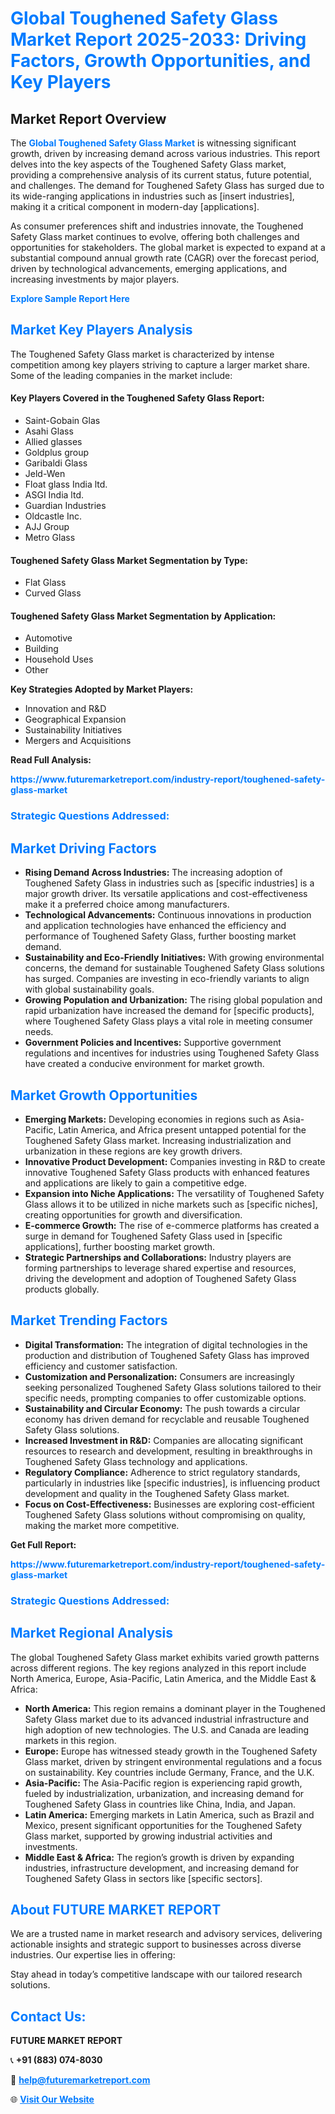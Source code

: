 <h1 style="color: #007BFF;">Global Toughened Safety Glass Market Report 2025-2033: Driving Factors, Growth Opportunities, and Key Players</h1>

<section id="overview">
<h2>Market Report Overview</h2>
<p>The <a href="https://www.futuremarketreport.com/industry-report/toughened-safety-glass-market" style="color: #007BFF; text-decoration: none;"><strong>Global Toughened Safety Glass Market</strong></a> is witnessing significant growth, driven by increasing demand across various industries. This report delves into the key aspects of the Toughened Safety Glass market, providing a comprehensive analysis of its current status, future potential, and challenges. The demand for Toughened Safety Glass has surged due to its wide-ranging applications in industries such as [insert industries], making it a critical component in modern-day [applications].</p>
<p>As consumer preferences shift and industries innovate, the Toughened Safety Glass market continues to evolve, offering both challenges and opportunities for stakeholders. The global market is expected to expand at a substantial compound annual growth rate (CAGR) over the forecast period, driven by technological advancements, emerging applications, and increasing investments by major players.</p>
</section>

<section id="overview">
<p><a href="https://www.futuremarketreport.com/request-sample/reportId=91764" style="color: #007BFF; text-decoration: none;"><strong>Explore Sample Report Here</strong></a></p>
</section>

<section id="key-players">
<h2 style="color: #007BFF;">Market Key Players Analysis</h2>
<p>The Toughened Safety Glass market is characterized by intense competition among key players striving to capture a larger market share. Some of the leading companies in the market include:</p>
<h4>Key Players Covered in the Toughened Safety Glass Report:</h4>
<ul><li>Saint-Gobain Glas</li><li>Asahi Glass</li><li>Allied glasses</li><li>Goldplus group</li><li>Garibaldi Glass</li><li>Jeld-Wen</li><li>Float glass India ltd.</li><li>ASGI India ltd.</li><li>Guardian Industries</li><li>Oldcastle Inc.</li><li>AJJ Group</li><li>Metro Glass</li></ul>
<h4>Toughened Safety Glass Market Segmentation by Type:</h4>
<ul><li>Flat Glass</li><li>Curved Glass</li></ul>

<h4>Toughened Safety Glass Market Segmentation by Application:</h4>
<ul><li>Automotive</li><li>Building</li><li>Household Uses</li><li>Other</li></ul>
<p><strong>Key Strategies Adopted by Market Players:</strong></p>
<ul>
<li>Innovation and R&D</li>
<li>Geographical Expansion</li>
<li>Sustainability Initiatives</li>
<li>Mergers and Acquisitions</li>
</ul>
</section>

<section>
<p><strong>Read Full Analysis: </strong></p><a href="https://www.futuremarketreport.com/industry-report/toughened-safety-glass-market" style="color: #007BFF; text-decoration: none;"><strong>https://www.futuremarketreport.com/industry-report/toughened-safety-glass-market</strong></a>
<h3 style="color: #007BFF;">Strategic Questions Addressed:</h3>
</section>

<section id="driving-factors">
<h2 style="color: #007BFF;">Market Driving Factors</h2>
<ul>
<li><strong>Rising Demand Across Industries:</strong> The increasing adoption of Toughened Safety Glass in industries such as [specific industries] is a major growth driver. Its versatile applications and cost-effectiveness make it a preferred choice among manufacturers.</li>
<li><strong>Technological Advancements:</strong> Continuous innovations in production and application technologies have enhanced the efficiency and performance of Toughened Safety Glass, further boosting market demand.</li>
<li><strong>Sustainability and Eco-Friendly Initiatives:</strong> With growing environmental concerns, the demand for sustainable Toughened Safety Glass solutions has surged. Companies are investing in eco-friendly variants to align with global sustainability goals.</li>
<li><strong>Growing Population and Urbanization:</strong> The rising global population and rapid urbanization have increased the demand for [specific products], where Toughened Safety Glass plays a vital role in meeting consumer needs.</li>
<li><strong>Government Policies and Incentives:</strong> Supportive government regulations and incentives for industries using Toughened Safety Glass have created a conducive environment for market growth.</li>
</ul>
</section>

<section id="growth-opportunities">
<h2 style="color: #007BFF;">Market Growth Opportunities</h2>
<ul>
<li><strong>Emerging Markets:</strong> Developing economies in regions such as Asia-Pacific, Latin America, and Africa present untapped potential for the Toughened Safety Glass market. Increasing industrialization and urbanization in these regions are key growth drivers.</li>
<li><strong>Innovative Product Development:</strong> Companies investing in R&D to create innovative Toughened Safety Glass products with enhanced features and applications are likely to gain a competitive edge.</li>
<li><strong>Expansion into Niche Applications:</strong> The versatility of Toughened Safety Glass allows it to be utilized in niche markets such as [specific niches], creating opportunities for growth and diversification.</li>
<li><strong>E-commerce Growth:</strong> The rise of e-commerce platforms has created a surge in demand for Toughened Safety Glass used in [specific applications], further boosting market growth.</li>
<li><strong>Strategic Partnerships and Collaborations:</strong> Industry players are forming partnerships to leverage shared expertise and resources, driving the development and adoption of Toughened Safety Glass products globally.</li>
</ul>
</section>

<section id="trending-factors">
<h2 style="color: #007BFF;">Market Trending Factors</h2>
<ul>
<li><strong>Digital Transformation:</strong> The integration of digital technologies in the production and distribution of Toughened Safety Glass has improved efficiency and customer satisfaction.</li>
<li><strong>Customization and Personalization:</strong> Consumers are increasingly seeking personalized Toughened Safety Glass solutions tailored to their specific needs, prompting companies to offer customizable options.</li>
<li><strong>Sustainability and Circular Economy:</strong> The push towards a circular economy has driven demand for recyclable and reusable Toughened Safety Glass solutions.</li>
<li><strong>Increased Investment in R&D:</strong> Companies are allocating significant resources to research and development, resulting in breakthroughs in Toughened Safety Glass technology and applications.</li>
<li><strong>Regulatory Compliance:</strong> Adherence to strict regulatory standards, particularly in industries like [specific industries], is influencing product development and quality in the Toughened Safety Glass market.</li>
<li><strong>Focus on Cost-Effectiveness:</strong> Businesses are exploring cost-efficient Toughened Safety Glass solutions without compromising on quality, making the market more competitive.</li>
</ul>
</section>

<section>
<p><strong>Get Full Report: </strong></p><a href="https://www.futuremarketreport.com/industry-report/toughened-safety-glass-market" style="color: #007BFF; text-decoration: none;"><strong>https://www.futuremarketreport.com/industry-report/toughened-safety-glass-market</strong></a>
<h3 style="color: #007BFF;">Strategic Questions Addressed:</h3>
</section>


<section id="regional-analysis">
<h2 style="color: #007BFF;">Market Regional Analysis</h2>
<p>The global Toughened Safety Glass market exhibits varied growth patterns across different regions. The key regions analyzed in this report include North America, Europe, Asia-Pacific, Latin America, and the Middle East & Africa:</p>
<ul>
<li><strong>North America:</strong> This region remains a dominant player in the Toughened Safety Glass market due to its advanced industrial infrastructure and high adoption of new technologies. The U.S. and Canada are leading markets in this region.</li>
<li><strong>Europe:</strong> Europe has witnessed steady growth in the Toughened Safety Glass market, driven by stringent environmental regulations and a focus on sustainability. Key countries include Germany, France, and the U.K.</li>
<li><strong>Asia-Pacific:</strong> The Asia-Pacific region is experiencing rapid growth, fueled by industrialization, urbanization, and increasing demand for Toughened Safety Glass in countries like China, India, and Japan.</li>
<li><strong>Latin America:</strong> Emerging markets in Latin America, such as Brazil and Mexico, present significant opportunities for the Toughened Safety Glass market, supported by growing industrial activities and investments.</li>
<li><strong>Middle East & Africa:</strong> The region’s growth is driven by expanding industries, infrastructure development, and increasing demand for Toughened Safety Glass in sectors like [specific sectors].</li>
</ul>
</section>

<footer>
<h2 style="color: #007BFF;">About FUTURE MARKET REPORT</h2>
<p>We are a trusted name in market research and advisory services, delivering actionable insights and strategic support to businesses across diverse industries. Our expertise lies in offering:</p>

<p>Stay ahead in today’s competitive landscape with our tailored research solutions.</p>

<h2 style="color: #007BFF;">Contact Us:</h2>
<p><strong>FUTURE MARKET REPORT</strong></p>
<p>📞 <strong>+91 (883) 074-8030</strong></p>
<p>📧 <strong><a href="mailto:help@futuremarketreport.com" style="color: #007BFF;">help@futuremarketreport.com</a></strong></p>
<p>🌐 <strong><a href="https://www.futuremarketreport.com/" style="color: #007BFF;">Visit Our Website</a></strong></p>
</footer>